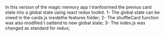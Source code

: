 In this version of the magic memory app I tranfosrmed the previus card state into a global state using react redux toolkit.
1- The global state can be viwed in the cards.js insidethe features folder;
2- The shuffleCard function was also modified t oattend to new global state;
3- The index.js was changed as standard for redux;